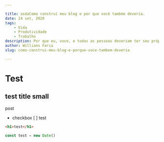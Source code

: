 ```yaml
---

title: asdaComo construí meu blog e por que você também deveria.
date: 24 set, 2020
tags:
    - Vida
    - Produtividade
    - Trabalho
description: Por que eu, voce, e todas as pessoas deveriam ter seu próprio blog.
author: Willians Faria
slug: como-construi-meu-blog-e-porque-voce-tambem-deveria

---
```


# Test
## test title small

post

- checkbox
[ ] test

```html
<h1>test</h1>
```

```javascript
const test = new Date()
```
